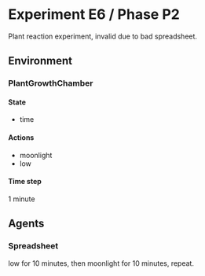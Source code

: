 # Experiment E6 / Phase P2

Plant reaction experiment, invalid due to bad spreadsheet.

## Environment
### PlantGrowthChamber
#### State
  - time

#### Actions
  - moonlight
  - low

#### Time step
1 minute

## Agents
### Spreadsheet
low for 10 minutes, then moonlight for 10 minutes, repeat.
